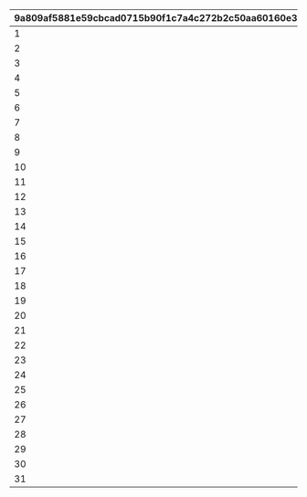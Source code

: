 |9a809af5881e59cbcad0715b90f1c7a4c272b2c50aa60160e3f3799e84b630ac|834464688b49da1425e85ea84e78d82d400b318ffd53cc44add05021e031b772|97d63bd31f6091b4071f1b329d5ca625362a2ae494036b2f283a0aef4710bcba|929a2576506141c9fa691b96f28d00e932ccf2eba897d8240bf7b44578d9eb8c|b0ca1cef8e3360bf28de27d93b9ffb158150a3b18d6c083756fb626b8c9749d1|
| --- | --- | --- | --- | --- |
|1|1025|1045|1037|1048|
|2|1003|1006|1062|1004|
|3|1003|1006|1029|1007|
|4|1047|1062|1025|1045|
|5|1043|1022|1003|1013|
|6|1006|1019|1048|1004|
|7|1062|1003|1037|1033|
|8|1056|1059|1050|1053|
|9|1001|1034|1030|1011|
|10|1063|1026|1046|1023|
|11|1020|1044|1014|1038|
|12|1017|1040|1008|1049|
|13|1023|1020|1017|1044|
|14|1017|1020|1001|1038|
|15|1030|1008|1036|1048|
|16|1044|1011|1004|1038|
|17|1043|1022|1005|1011|
|18|1046|1047|1042|1016|
|19|1014|1063|1041|1028|
|20|1052|1058|1061|1055|
|21|1025|1024|1031|1001|
|22|1024|1005|1064|1063|
|23|1040|1044|1066|1000|
|24|1000|1010|1076|1038|
|25|1003|1043|1077|1019|
|26|1070|1068|1071|1069|
|27|1092|1090|1089|1091|
|28|1098|1099|1097|1100|
|29|1102|1103|1101|1104|
|30|1106|1107|1105|1108|
|31|1089|1090|1088|1091|